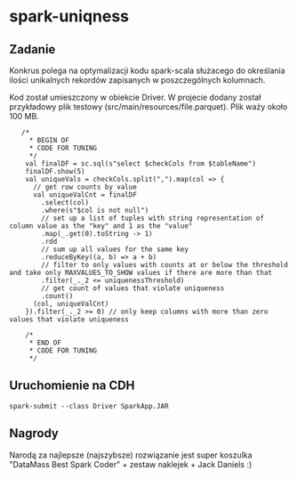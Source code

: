 # spark-uniqness

## Zadanie
Konkrus polega na optymalizacji kodu spark-scala służacego do określania ilości unikalnych rekordów zapisanych w poszczególnych kolumnach. 

Kod został umieszczony w obiekcie Driver. W projecie dodany został przykładowy plik testowy (src/main/resources/file.parquet). Plik waży około 100 MB.


```
   /*
     * BEGIN OF
     * CODE FOR TUNING
     */
    val finalDF = sc.sql(s"select $checkCols from $tableName")
    finalDF.show(5)
    val uniqueVals = checkCols.split(",").map(col => {
      // get row counts by value
      val uniqueValCnt = finalDF
        .select(col)
        .where(s"$col is not null")
        // set up a list of tuples with string representation of column value as the "key" and 1 as the "value"
        .map(_.get(0).toString -> 1)
        .rdd
        // sum up all values for the same key
        .reduceByKey((a, b) => a + b)
        // filter to only values with counts at or below the threshold and take only MAXVALUES_TO_SHOW values if there are more than that
        .filter(_._2 <= uniquenessThreshold)
        // get count of values that violate uniqueness
        .count()
      (col, uniqueValCnt)
    }).filter(_._2 >= 0) // only keep columns with more than zero values that violate uniqueness

    /*
     * END OF
     * CODE FOR TUNING
     */

```

## Uruchomienie na CDH

```
spark-submit --class Driver SparkApp.JAR
```

## Nagrody
Narodą za najlepsze (najszybsze) rozwiązanie jest super koszulka "DataMass Best Spark Coder" + zestaw naklejek + Jack Daniels :)










